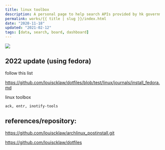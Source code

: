 ```yaml
---
title: linux toolbox
description: A personal page to help search APIs provided by hk government. Also trying using gatsby.
permalink: works/{{ title | slug }}/index.html
date: "2020-11-18"
updated: "2021-02-12"
tags: [data, search, board, dashboard]
---
```


![](/images/works/linux-toolbox.avif)


## 2022 update (using fedora)

follow this list

https://github.com/louiscklaw/dotfiles/blob/test/linux/journals/install_fedora.md

linux toolbox

    ack, entr, inotify-tools

## references/repository:

<a href="https://github.com/louiscklaw/archlinux_postinstall.git">https://github.com/louiscklaw/archlinux_postinstall.git</a>

<a href="https://github.com/louiscklaw/dotfiles">https://github.com/louiscklaw/dotfiles</a>


